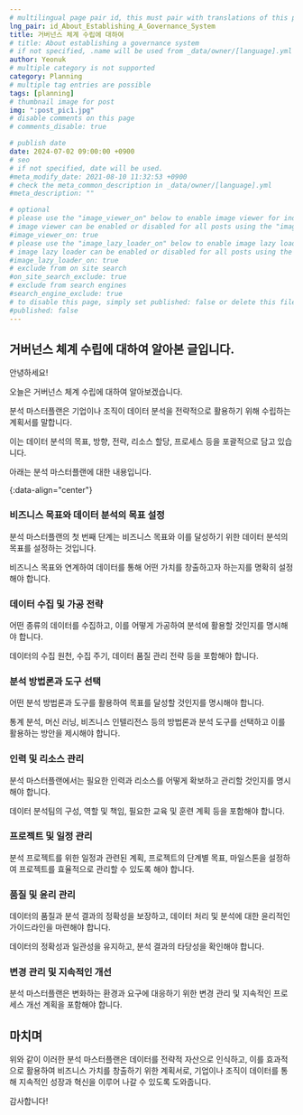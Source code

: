 ```yaml
---
# multilingual page pair id, this must pair with translations of this page. (This name must be unique)
lng_pair: id_About_Establishing_A_Governance_System
title: 거버넌스 체계 수립에 대하여
# title: About establishing a governance system
# if not specified, .name will be used from _data/owner/[language].yml
author: Yeonuk
# multiple category is not supported
category: Planning
# multiple tag entries are possible
tags: [planning]
# thumbnail image for post
img: ":post_pic1.jpg"
# disable comments on this page
# comments_disable: true

# publish date
date: 2024-07-02 09:00:00 +0900
# seo
# if not specified, date will be used.
#meta_modify_date: 2021-08-10 11:32:53 +0900
# check the meta_common_description in _data/owner/[language].yml
#meta_description: ""

# optional
# please use the "image_viewer_on" below to enable image viewer for individual pages or posts (_posts/ or [language]/_posts folders).
# image viewer can be enabled or disabled for all posts using the "image_viewer_posts: true" setting in _data/conf/main.yml.
#image_viewer_on: true
# please use the "image_lazy_loader_on" below to enable image lazy loader for individual pages or posts (_posts/ or [language]/_posts folders).
# image lazy loader can be enabled or disabled for all posts using the "image_lazy_loader_posts: true" setting in _data/conf/main.yml.
#image_lazy_loader_on: true
# exclude from on site search
#on_site_search_exclude: true
# exclude from search engines
#search_engine_exclude: true
# to disable this page, simply set published: false or delete this file
#published: false
---
```


<!-- outline-start -->

## 거버넌스 체계 수립에 대하여 알아본 글입니다.

안녕하세요!

오늘은 거버넌스 체계 수립에 대하여 알아보겠습니다.

분석 마스터플랜은 기업이나 조직이 데이터 분석을 전략적으로 활용하기 위해 수립하는 계획서를 말합니다.

이는 데이터 분석의 목표, 방향, 전략, 리소스 할당, 프로세스 등을 포괄적으로 담고 있습니다.

아래는 분석 마스터플랜에 대한 내용입니다.

{:data-align="center"}

<!-- outline-end -->

### 비즈니스 목표와 데이터 분석의 목표 설정

분석 마스터플랜의 첫 번째 단계는 비즈니스 목표와 이를 달성하기 위한 데이터 분석의 목표를 설정하는 것입니다.

비즈니스 목표와 연계하여 데이터를 통해 어떤 가치를 창출하고자 하는지를 명확히 설정해야 합니다.

### 데이터 수집 및 가공 전략

어떤 종류의 데이터를 수집하고, 이를 어떻게 가공하여 분석에 활용할 것인지를 명시해야 합니다.

데이터의 수집 원천, 수집 주기, 데이터 품질 관리 전략 등을 포함해야 합니다.

### 분석 방법론과 도구 선택

어떤 분석 방법론과 도구를 활용하여 목표를 달성할 것인지를 명시해야 합니다.

통계 분석, 머신 러닝, 비즈니스 인텔리전스 등의 방법론과 분석 도구를 선택하고 이를 활용하는 방안을 제시해야 합니다.

### 인력 및 리소스 관리

분석 마스터플랜에서는 필요한 인력과 리소스를 어떻게 확보하고 관리할 것인지를 명시해야 합니다.

데이터 분석팀의 구성, 역할 및 책임, 필요한 교육 및 훈련 계획 등을 포함해야 합니다.

### 프로젝트 및 일정 관리

분석 프로젝트를 위한 일정과 관련된 계획, 프로젝트의 단계별 목표, 마일스톤을 설정하여 프로젝트를 효율적으로 관리할 수 있도록 해야 합니다.

### 품질 및 윤리 관리

데이터의 품질과 분석 결과의 정확성을 보장하고, 데이터 처리 및 분석에 대한 윤리적인 가이드라인을 마련해야 합니다.

데이터의 정확성과 일관성을 유지하고, 분석 결과의 타당성을 확인해야 합니다.

### 변경 관리 및 지속적인 개선

분석 마스터플랜은 변화하는 환경과 요구에 대응하기 위한 변경 관리 및 지속적인 프로세스 개선 계획을 포함해야 합니다.

## 마치며

위와 같이 이러한 분석 마스터플랜은 데이터를 전략적 자산으로 인식하고, 이를 효과적으로 활용하여 비즈니스 가치를 창출하기 위한 계획서로, 기업이나 조직이 데이터를 통해 지속적인 성장과 혁신을 이루어 나갈 수 있도록 도와줍니다.

감사합니다!
